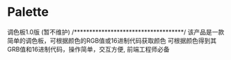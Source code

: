 # Palette
调色板1.0版 (暂不维护)
/************************************/
该产品是一款简单的调色板，可根据颜色的RGB值或16进制代码获取颜色
可根据颜色得到其GRB值和16进制代码，操作简单，交互方便,
前端工程师必备
